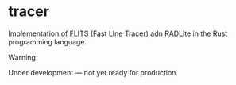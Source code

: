 # tracer

Implementation of FLITS (Fast LIne Tracer) adn RADLite in the Rust programming language.

> [!WARNING]
> Under development &mdash; not yet ready for production.
